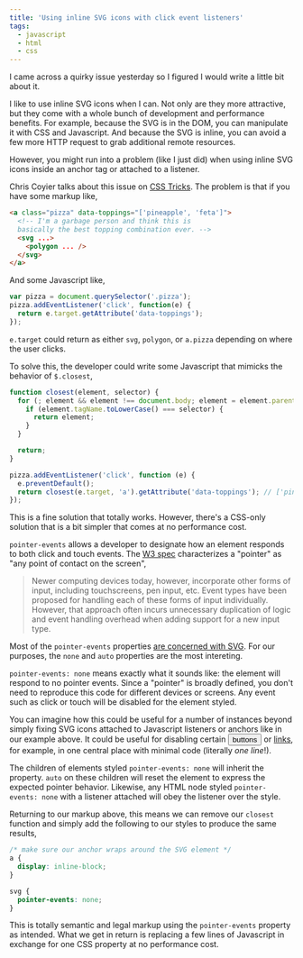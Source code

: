 ```yaml
---
title: 'Using inline SVG icons with click event listeners'
tags:
  - javascript
  - html
  - css
---
```


I came across a quirky issue yesterday so I figured I would write a little bit about it.

I like to use inline SVG icons when I can. Not only are they more attractive, but they come with a whole bunch of development and performance benefits. For example, because the SVG is in the DOM, you can manipulate it with CSS and Javascript. And because the SVG is inline, you can avoid a few more HTTP request to grab additional remote resources.

However, you might run into a problem (like I just did) when using inline SVG icons inside an anchor tag or attached to a listener.

Chris Coyier talks about this issue on [CSS Tricks](https://css-tricks.com/links-inline-svg-staying-target-events/). The problem is that if you have some markup like,

```html
<a class="pizza" data-toppings="['pineapple', 'feta']">
  <!-- I'm a garbage person and think this is
  basically the best topping combination ever. -->
  <svg ...>
    <polygon ... />
  </svg>
</a>
```

And some Javascript like,

```javascript
var pizza = document.querySelector('.pizza');
pizza.addEventListener('click', function(e) {
  return e.target.getAttribute('data-toppings');
});
```

`e.target` could return as either `svg`, `polygon`, or `a.pizza` depending on where the user clicks.

To solve this, the developer could write some Javascript that mimicks the behavior of `$.closest`,

```javascript
function closest(element, selector) {
  for (; element && element !== document.body; element = element.parentNode) {
    if (element.tagName.toLowerCase() === selector) {
      return element;
    }
  }

  return;
}

pizza.addEventListener('click', function (e) {
  e.preventDefault();
  return closest(e.target, 'a').getAttribute('data-toppings'); // ['pineapple', 'feta']
});
```

This is a fine solution that totally works. However, there's a CSS-only solution that is a bit simpler that comes at no performance cost.

`pointer-events` allows a developer to designate how an element responds to both click and touch events. The [W3 spec](http://www.w3.org/TR/pointerevents/#intro) characterizes a "pointer" as "any point of contact on the screen",

> Newer computing devices today, however, incorporate other forms of input, including touchscreens, pen input, etc. Event types have been proposed for handling each of these forms of input individually. However, that approach often incurs unnecessary duplication of logic and event handling overhead when adding support for a new input type.

Most of the `pointer-events` properties [are concerned with SVG](https://developer.mozilla.org/en-US/docs/Web/CSS/pointer-events#Values).  For our purposes, the `none` and `auto` properties are the most intereting.

`pointer-events: none` means exactly what it sounds like: the element will respond to no pointer events. Since a "pointer" is broadly defined, you don't need to reproduce this code for different devices or screens. Any event such as click or touch will be disabled for the element styled.

You can imagine how this could be useful for a number of instances beyond simply fixing SVG icons attached to Javascript listeners or anchors like in our example above. It could be useful for disabling certain <button value="buttons" style="pointer-events: none;">buttons</button> or <a href="http://www.aaronpetcoff.me/" style="pointer-events:none;">links</a>, for example, in one central place with minimal code (literally *one line*!).

The children of elements styled `pointer-events: none` will inherit the property. `auto` on these children will reset the element to express the expected pointer behavior. Likewise, any HTML node styled `pointer-events: none` with a listener attached will obey the listener over the style.

Returning to our markup above, this means we can remove our `closest` function and simply add the following to our styles to produce the same results,

```css
/* make sure our anchor wraps around the SVG element */
a {
  display: inline-block;
}

svg {
  pointer-events: none;
}
```

This is totally semantic and legal markup using the `pointer-events` property as intended. What we get in return is replacing a few lines of Javascript in exchange for one CSS property at no performance cost.